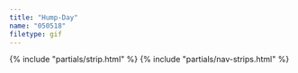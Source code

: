 ```yaml
---
title: "Hump-Day"
name: "050518"
filetype: gif
---
```


{% include "partials/strip.html" %}
{% include "partials/nav-strips.html" %}